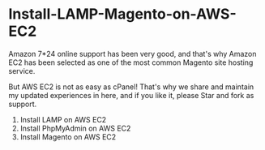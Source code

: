 Install-LAMP-Magento-on-AWS-EC2
===============================



Amazon 7*24 online support has been very good, and that's why Amazon EC2 has been selected as one of the most common Magento site hosting service.

But AWS EC2 is not as easy as cPanel! That's why we share and maintain my updated experiences in here, and if you like it, please Star and fork as support.

1) Install LAMP on AWS EC2
2) Install PhpMyAdmin on AWS EC2
3) Install Magento on AWS EC2

